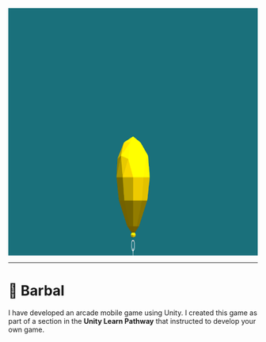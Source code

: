 <img src="https://github.com/Fartomy/Fartomy/blob/main/images/barbal-image.png" align="center" height="500" width="1000">

---

# 🎈 Barbal

I have developed an arcade mobile game using Unity. 
I created this game as part of a section in the **Unity Learn Pathway** that instructed to develop your own game.
